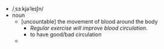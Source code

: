 - /ˌsɜːkjəˈleɪʃn/
- noun
	- [uncountable] the movement of blood around the body
		- *Regular exercise will improve blood circulation.*
		- to have good/bad circulation
	-